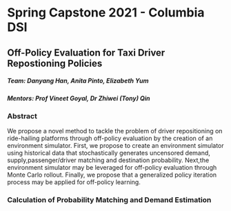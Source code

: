 # Spring Capstone 2021 - Columbia DSI 
## Off-Policy Evaluation for Taxi Driver Repostioning Policies



##### Team: Danyang Han, Anita Pinto, Elizabeth Yum
##### Mentors: Prof Vineet Goyal, Dr Zhiwei (Tony) Qin

### Abstract

We propose a novel method to tackle the problem of driver repositioning on ride-hailing platforms through off-policy evaluation by the creation of an environment simulator. First, we propose to create an environment simulator using historical data that stochastically generates uncensored demand, supply,passenger/driver matching and destination probability. Next,the environment simulator may be leveraged for off-policy evaluation through Monte Carlo rollout. Finally, we propose that a generalized policy iteration process may be applied for off-policy learning.


### Calculation of Probability Matching and Demand Estimation 
